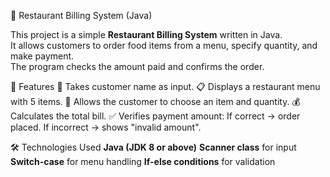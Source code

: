 🍴 Restaurant Billing System (Java)

This project is a simple **Restaurant Billing System** written in Java.  
It allows customers to order food items from a menu, specify quantity, and make payment.  
The program checks the amount paid and confirms the order.


🚀 Features
👤 Takes customer name as input.
📋 Displays a restaurant menu with 5 items.
🛒 Allows the customer to choose an item and quantity.
💰 Calculates the total bill.
✅ Verifies payment amount:
   If correct → order placed.
   If incorrect → shows "invalid amount".


🛠️ Technologies Used
**Java (JDK 8 or above)**
**Scanner class** for input
**Switch-case** for menu handling
**If-else conditions** for validation




